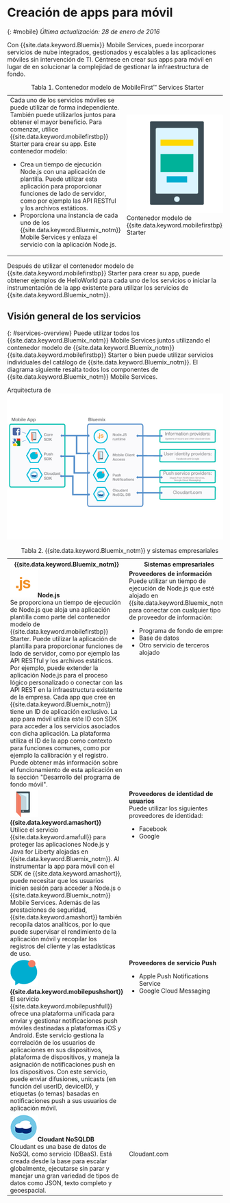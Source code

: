 # Creación de apps para móvil
{: #mobile}
*Última actualización: 28 de enero de 2016* 

Con {{site.data.keyword.Bluemix}} Mobile Services, puede incorporar servicios de nube integrados, gestionados y escalables a las aplicaciones móviles sin intervención de TI. Céntrese en crear sus apps para móvil en lugar de en solucionar la complejidad de gestionar la infraestructura de fondo.

<table><caption>Tabla 1. Contenedor modelo de MobileFirst&trade; Services Starter</caption>
<tr>
	<td>Cada uno de los servicios móviles se puede utilizar de forma independiente. También puede utilizarlos juntos para obtener el mayor beneficio. Para comenzar, utilice {{site.data.keyword.mobilefirstbp}} Starter para crear su app. Este contenedor modelo:
		<ul>
			<li>Crea un tiempo de ejecución Node.js con una aplicación de plantilla. Puede utilizar esta aplicación para proporcionar funciones de lado de servidor, como por ejemplo las API RESTful y los archivos estáticos. <!-- You can read more about operating this application in the Developing Mobile Backend section.--> </li>
			<li>
Proporciona una instancia de cada uno de los {{site.data.keyword.Bluemix_notm}} Mobile Services y enlaza el servicio con la aplicación Node.js. </li>
		</ul>
	</td>
	<td> <img src="images/mf_boiler_icon.png" alt="Bluemix Mobile Services" width="500"> Contenedor modelo de {{site.data.keyword.mobilefirstbp}} Starter</td>
</tr>
</table>

Después de utilizar el contenedor modelo de {{site.data.keyword.mobilefirstbp}} Starter para crear su app, puede obtener ejemplos de HelloWorld para cada uno de los servicios o iniciar la instrumentación de la app existente para utilizar los servicios de {{site.data.keyword.Bluemix_notm}}.


## Visión general de los servicios
{: #services-overview}
Puede utilizar todos los {{site.data.keyword.Bluemix_notm}} Mobile Services juntos utilizando el contenedor modelo de {{site.data.keyword.Bluemix_notm}} {{site.data.keyword.mobilefirstbp}} Starter o bien puede utilizar servicios individuales del catálogo de {{site.data.keyword.Bluemix_notm}}. El diagrama siguiente resalta todos los componentes de {{site.data.keyword.Bluemix_notm}} Mobile Services.

Arquitectura de ![{{site.data.keyword.Bluemix_notm}} Mobile Services](images/bms_architecture.jpg)

<table>
<caption>Tabla 2. {{site.data.keyword.Bluemix_notm}} y sistemas empresariales</caption>
<th>{{site.data.keyword.Bluemix_notm}}</th>
<th>Sistemas empresariales</th>
<tr>
<td> <img src="images/i_js_64.png" alt="Icono de tiempo de ejecución de Node.js"><b>Node.js</b> <br/> Se proporciona un tiempo de ejecución de Node.js que aloja una aplicación plantilla como parte del contenedor modelo de {{site.data.keyword.mobilefirstbp}} Starter. Puede utilizar la aplicación de plantilla para proporcionar funciones de lado de servidor, como por ejemplo las API RESTful y los archivos estáticos. <br/>Por ejemplo, puede extender la aplicación Node.js para el proceso lógico personalizado o conectar con las API REST en la infraestructura existente de la empresa. Cada app que cree en {{site.data.keyword.Bluemix_notm}} tiene un ID de aplicación exclusivo. La app para móvil utiliza este ID con SDK para acceder a los servicios asociados con dicha aplicación. La plataforma utiliza el ID de la app como contexto para funciones comunes, como por ejemplo la calibración y el registro.
Puede obtener más información sobre el funcionamiento de esta aplicación en la sección "Desarrollo del programa de fondo móvil".</td>
<td valign="top"><b>Proveedores de información</b> <br/>Puede utilizar un tiempo de ejecución de Node.js que esté alojado en {{site.data.keyword.Bluemix_notm}} para conectar con cualquier tipo de proveedor de información:
<ul>
	<li>Programa de fondo de empresa</li>
	<li>Base de datos </li>
	<li>Otro servicio de terceros alojado</li>
</ul>
</td>
</tr>
<tr>
<td><img src="images/catalog_icons-05.png" alt="icono de servicio {{site.data.keyword.amashort}}"> <b>{{site.data.keyword.amashort}}</b><br/>Utilice el servicio {{site.data.keyword.amafull}} para proteger las aplicaciones Node.js y Java for Liberty alojadas en {{site.data.keyword.Bluemix_notm}}. Al instrumentar la app para móvil con el SDK de {{site.data.keyword.amashort}}, puede necesitar que los usuarios inicien sesión para acceder a Node.js o {{site.data.keyword.Bluemix_notm}} Mobile Services. Además de las prestaciones de seguridad, {{site.data.keyword.amashort}} también recopila datos analíticos, por lo que puede supervisar el rendimiento de la aplicación móvil y recopilar los registros del cliente y las estadísticas de uso. </td>
<td valign="top"><b>Proveedores de identidad de usuarios</b> <br/>Puede utilizar los siguientes proveedores de identidad: <ul><li>Facebook</li><li>Google</li></ul></td>
</tr>
<tr>
<td><img src="images/catalog_icons-09.png" alt="icono del servicio Push Notifications"> <b>{{site.data.keyword.mobilepushshort}}</b><br/>El servicio {{site.data.keyword.mobilepushfull}} ofrece una plataforma unificada para enviar y gestionar notificaciones push móviles destinadas a plataformas iOS y Android. Este servicio gestiona la correlación de los usuarios de aplicaciones en sus dispositivos, plataforma de dispositivos, y maneja la asignación de notificaciones push en los dispositivos. Con este servicio, puede enviar difusiones, unicasts (en función del userID, deviceID), y etiquetas (o temas) basadas en notificaciones push a sus usuarios de aplicación móvil.</td>
<td valign="top"><b>Proveedores de servicio Push</b><ul><li>Apple Push Notifications Service</li><li>Google Cloud Messaging</li></ul></td>
</tr>
<tr>
<td><img src="images/cloudant64.png" alt="Icono de servicio de Cloudant"><b>Cloudant NoSQLDB</b><br/> Cloudant es una base de datos de NoSQL como servicio (DBaaS). Está creada desde la base para escalar globalmente, ejecutarse sin parar y manejar una gran variedad de tipos de datos como JSON, texto completo y geoespacial. </td>
<td>Cloudant.com</td>
</tr>
</table>

